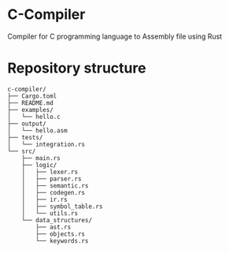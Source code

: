 # C-Compiler
Compiler for C programming language to Assembly file using Rust

# Repository structure 
    c-compiler/
    ├── Cargo.toml
    ├── README.md
    ├── examples/
    │   └── hello.c
    ├── output/
    │   └── hello.asm
    ├── tests/
    │   └── integration.rs
    └── src/
        ├── main.rs
        ├── logic/
        │   ├── lexer.rs
        │   ├── parser.rs
        │   ├── semantic.rs
        │   ├── codegen.rs
        │   ├── ir.rs
        │   ├── symbol_table.rs
        │   └── utils.rs
        └── data_structures/
            ├── ast.rs
            ├── objects.rs
            └── keywords.rs
